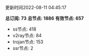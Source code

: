 更新时间2022-08-11 04:45:17

**总订阅: 73**
**总节点: 1886**
**有效节点: 657**
- ss节点: 418
- v2ray节点: 84
- trojan节点: 153
- ssr节点: 2
